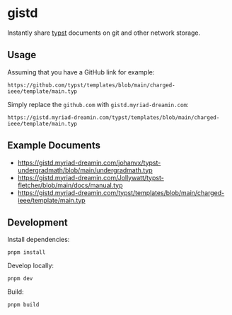# gistd

Instantly share [typst](https://typst.app) documents on git and other network storage.

## Usage

Assuming that you have a GitHub link for example:

```
https://github.com/typst/templates/blob/main/charged-ieee/template/main.typ
```

Simply replace the `github.com` with `gistd.myriad-dreamin.com`:

```
https://gistd.myriad-dreamin.com/typst/templates/blob/main/charged-ieee/template/main.typ
```

## Example Documents

- https://gistd.myriad-dreamin.com/johanvx/typst-undergradmath/blob/main/undergradmath.typ
- https://gistd.myriad-dreamin.com/Jollywatt/typst-fletcher/blob/main/docs/manual.typ
- https://gistd.myriad-dreamin.com/typst/templates/blob/main/charged-ieee/template/main.typ

## Development

Install dependencies:

```
pnpm install
```

Develop locally:

```
pnpm dev
```

Build:

```
pnpm build
```
